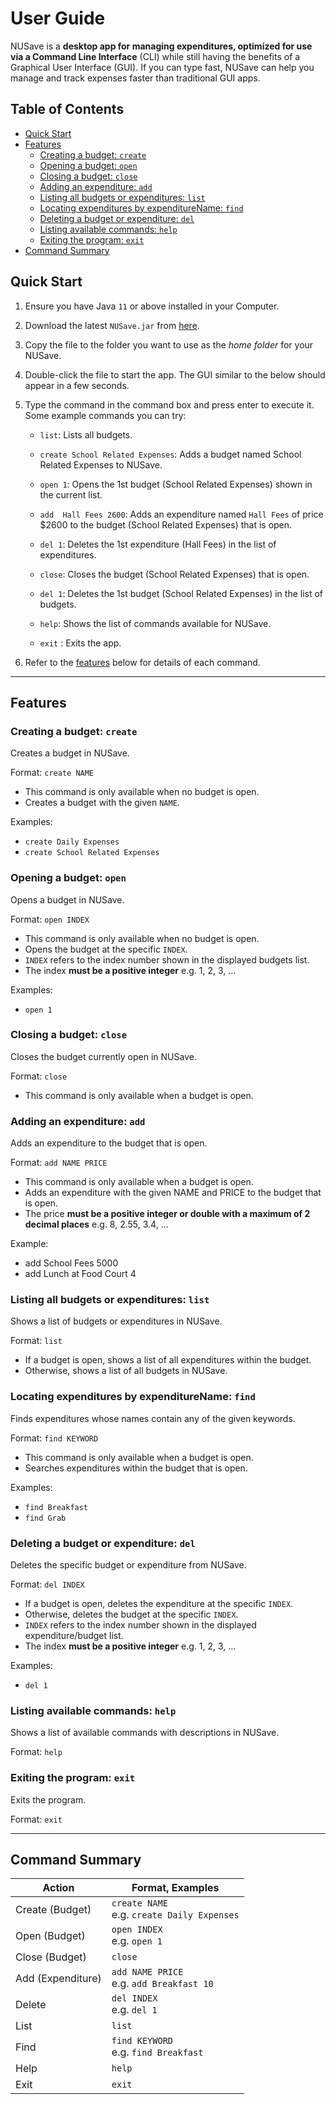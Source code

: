 
# User Guide
NUSave is a **desktop app for managing expenditures, optimized for use via a Command Line Interface** (CLI) while still having the benefits of a Graphical User Interface (GUI). If you can type fast, NUSave can help you manage and track expenses faster than traditional GUI apps.  
  
## Table of Contents  
- [Quick Start](#quick-start)   
- [Features](#features)  
    * [Creating a budget: `create`](#creating-a-budget-create)
    * [Opening a budget: `open`](#opening-a-budget-open)
    * [Closing a budget: `close`](#closing-a-budget-close)
    * [Adding an expenditure: `add`](#adding-an-expenditure-add)
    * [Listing all budgets or expenditures: `list`](#listing-all-budgets-or-expenditures-list)
    * [Locating expenditures by expenditureName: `find`](#locating-expenditures-by-expenditureName-find)
    * [Deleting a budget or expenditure: `del`](#deleting-a-budget-or-expenditure-del)
    * [Listing available commands: `help`](#listing-available-commands-help)
    * [Exiting the program: `exit`](#exiting-the-program-exit)
- [Command Summary](#command-summary)  
  
  
## Quick Start  
  
1. Ensure you have Java `11` or above installed in your Computer.  
      
2. Download the latest `NUSave.jar` from [here](https://github.com/AY2021S1-CS2103T-T11-4/tp/releases).  
      
3. Copy the file to the folder you want to use as the *home folder* for your NUSave.  
      
4. Double-click the file to start the app. The GUI similar to the below should appear in a few seconds.  
      
5. Type the command in the command box and press enter to execute it. Some example commands you can try:  
    - `list`: Lists all budgets.  
      
   - `create School Related Expenses`: Adds a budget named School Related Expenses to NUSave.  
      
   - `open 1`: Opens the 1st budget (School Related Expenses) shown in the current list.  
      
   - `add  Hall Fees 2600`: Adds an expenditure named `Hall Fees` of price $2600 to the budget (School Related Expenses) that is open.  
      
   - `del 1`: Deletes the 1st expenditure (Hall Fees) in the list of expenditures.  
      
   - `close`: Closes the budget (School Related Expenses) that is open.  
      
   - `del 1`: Deletes the 1st budget (School Related Expenses) in the list of budgets.  
      
   - `help`: Shows the list of commands available for NUSave.  
      
   - `exit` : Exits the app.  
     
6. Refer to the [features](#features) below for details of each command.  
  
---  
## Features  
  
### Creating a budget: `create`
  
Creates a budget in NUSave.  
  
Format: `create NAME`  
  
- This command is only available when no budget is open.  
- Creates a budget with the given `NAME`.  
     
Examples:  
- `create Daily Expenses`  
- `create School Related Expenses`  
    
    
### Opening a budget: `open`
  
Opens a budget in NUSave.  
  
Format: `open INDEX`  
- This command is only available when no budget is open.  
- Opens the budget at the specific `INDEX`.      
- `INDEX` refers to the index number shown in the displayed budgets list.  
- The index **must be a positive integer** e.g. 1, 2, 3, ...  
  
Examples:  
- `open 1`  
  
### Closing a budget: `close`

Closes the budget currently open in NUSave.  
  
Format: `close`  
- This command is only available when a budget is open.  
   
### Adding an expenditure: `add`
Adds an expenditure to the budget that is open.

Format: `add NAME PRICE`
- This command is only available when a budget is open.
- Adds an expenditure with the given NAME and PRICE to the budget that is open.
- The price **must be a positive integer or double with a maximum of 2 decimal places** e.g. 8, 2.55, 3.4, ...

Example:
- add School Fees 5000
- add Lunch at Food Court 4 

### Listing all budgets or expenditures: `list`

Shows a list of budgets or expenditures in NUSave.  
  
Format:  `list`  
- If a budget is open, shows a list of all expenditures within the budget.  
- Otherwise, shows a list of all budgets in NUSave.    
  
### Locating expenditures by expenditureName: `find`
  
Finds expenditures whose names contain any of the given keywords.  
  
Format:  `find KEYWORD`  
- This command is only available when a budget is open.  
- Searches expenditures within the budget that is open.  
      
Examples:  
- `find Breakfast`  
- `find Grab`  
  
### Deleting a budget or expenditure: `del`  
  
Deletes the specific budget or expenditure from NUSave.  
  
Format: `del INDEX`  
- If a budget is open, deletes the expenditure at the specific `INDEX`.  
- Otherwise, deletes the budget at the specific `INDEX`.  
- `INDEX` refers to the index number shown in the displayed expenditure/budget list.  
- The index **must be a positive integer** e.g. 1, 2, 3, ...  
  
Examples:  
- `del 1`  
  
### Listing available commands: `help`  
  
Shows a list of available commands with descriptions in NUSave.  
  
Format:  `help`  

### Exiting the program: `exit`

Exits the program.  
  
Format:  `exit`  

---  
## Command Summary  
  
| **Action** | **Format, Examples** |  
|--------|------------------|  
|Create (Budget)|`create NAME` <br>e.g. `create Daily Expenses`|  
|Open (Budget)  |`open INDEX`<br>e.g. `open 1`|  
|Close (Budget) |`close`|  
|Add (Expenditure)   |`add NAME PRICE`<br>e.g. `add Breakfast 10`|  
|Delete              |`del INDEX`<br>e.g. `del 1`|  
|List                |`list`|  
|Find                |`find KEYWORD`<br>e.g. `find Breakfast`|  
|Help                |`help`|  
|Exit                |`exit`|
